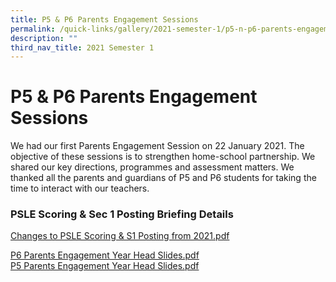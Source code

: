 ```yaml
---
title: P5 & P6 Parents Engagement Sessions
permalink: /quick-links/gallery/2021-semester-1/p5-n-p6-parents-engagement-sessions
description: ""
third_nav_title: 2021 Semester 1
---
```

# **P5 & P6 Parents Engagement Sessions**

We had our first Parents Engagement Session on 22 January 2021. The objective of these sessions is to strengthen home-school partnership. We shared our key directions, programmes and assessment matters. We thanked all the parents and guardians of P5 and P6 students for taking the time to interact with our teachers.

### PSLE Scoring & Sec 1 Posting Briefing Details

[Changes to PSLE Scoring & S1 Posting from 2021.pdf](/files/Changes%20to%20PSLE%20Scoring%20&%20S1%20Posting%20from%202021.pdf)  

[P6 Parents Engagement Year Head Slides.pdf](/files/P6%20Parents%20Engagement%20Year%20Head%20Slides.pdf)  
[P5 Parents Engagement Year Head Slides.pdf](/files/P5%20Parents%20Engagement%20Year%20Head%20Slides.pdf)